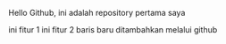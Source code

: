 Hello Github, ini adalah repository pertama saya

ini fitur 1
ini fitur 2
baris baru ditambahkan melalui github
